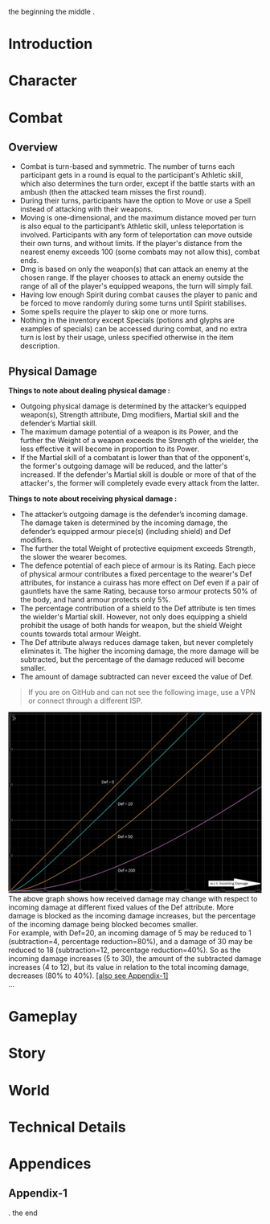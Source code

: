 ﻿
the beginning
the middle
.
# Introduction
# Character
# Combat
## Overview
- Combat is turn-based and symmetric. The number of turns each participant gets in a round is equal to the participant's Athletic skill, which also determines the turn order, except if the battle starts with an ambush (then the attacked team misses the first round).
- During their turns, participants have the option to Move or use a Spell instead of attacking with their weapons.
- Moving is one-dimensional, and the maximum distance moved per turn is also equal to the participant’s Athletic skill, unless teleportation is involved. Participants with any form of teleportation can move outside their own turns, and without limits. If the player's distance from the nearest enemy exceeds 100 (some combats may not allow this), combat ends.
- Dmg is based on only the weapon(s) that can attack an enemy at the chosen range. If the player chooses to attack an enemy outside the range of all of the player's equipped weapons, the turn will simply fail.
- Having low enough Spirit during combat causes the player to panic and be forced to move randomly during some turns until Spirit stabilises.
- Some spells require the player to skip one or more turns.
- Nothing in the inventory except Specials (potions and glyphs are examples of specials) can be accessed during combat, and no extra turn is lost by their usage, unless specified otherwise in the item description.

## Physical Damage
**Things to note about dealing physical damage :**
- Outgoing physical damage is determined by the attacker’s equipped weapon(s), Strength attribute, Dmg modifiers, Martial skill and the defender’s Martial skill.
- The maximum damage potential of a weapon is its Power, and the further the Weight of a weapon exceeds the Strength of the wielder, the less effective it will become in proportion to its Power.
- If the Martial skill of a combatant is lower than that of the opponent's, the former's outgoing damage will be reduced, and the latter's increased. If the defender's Martial skill is double or more of that of the attacker's, the former will completely evade every attack from the latter.

**Things to note about receiving physical damage :**
- The attacker’s outgoing damage is the defender’s incoming damage. The damage taken is determined by the incoming damage, the defender’s equipped armour piece(s) (including shield) and Def modifiers.
- The further the total Weight of protective equipment exceeds Strength, the slower the wearer becomes.
- The defence potential of each piece of armour is its Rating. Each piece of physical armour contributes a fixed percentage to the wearer's Def attributes, for instance a cuirass has more effect on Def even if a pair of gauntlets have the same Rating, because torso armour protects 50% of the body, and hand armour protects only 5%.
- The percentage contribution of a shield to the Def attribute is ten times the wielder's Martial skill. However, not only does equipping a shield prohibit the usage of both hands for weapon, but the shield Weight counts towards total armour Weight.
- The Def attribute always reduces damage taken, but never completely eliminates it. The higher the incoming damage, the more damage will be subtracted, but the percentage of the damage reduced will become smaller.
- The amount of damage subtracted can never exceed the value of Def.

> If you are on GitHub and can not see the following image, use a VPN or connect through a different ISP.

![Damage taken with respect to incoming damage, at constant Def values.](Handbook_files/wrtinc-def-10-50-200.png)
The above graph shows how received damage may change with respect to incoming damage at different fixed values of the Def attribute. More damage is blocked as the incoming damage increases, but the percentage of the incoming damage being blocked becomes smaller. \
For example, with Def=20, an incoming damage of 5 may be reduced to 1 (subtraction=4, percentage reduction=80%), and a damage of 30 may be reduced to 18 (subtraction=12, percentage reduction=40%). So as the incoming damage increases (5 to 30), the amount of the subtracted damage increases (4 to 12), but its value in relation to the total incoming damage, decreases (80% to 40%). [[also see Appendix-1]](#appendix-1) \
...

# Gameplay
# Story
# World
# Technical Details
# Appendices
## Appendix-1
.
the end


